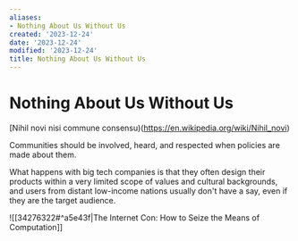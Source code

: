 ```yaml
---
aliases:
- Nothing About Us Without Us
created: '2023-12-24'
date: '2023-12-24'
modified: '2023-12-24'
title: Nothing About Us Without Us
---
```


# Nothing About Us Without Us

[Nihil novi nisi commune consensu)(https://en.wikipedia.org/wiki/Nihil_novi)

Communities should be involved, heard, and respected when policies are made about them.

What happens with big tech companies is that they often design their products within a very limited scope of values and cultural backgrounds, and users from distant low-income nations usually don't have a say, even if they are the target audience.

![[34276322#^a5e43f|The Internet Con: How to Seize the Means of Computation]]
